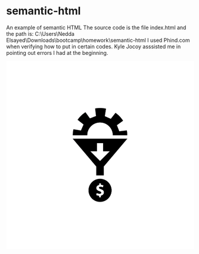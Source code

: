 # semantic-html
An example of semantic HTML
The source code is the file index.html and the path is: C:\Users\Nedda Elsayed\Downloads\bootcamp\homework\semantic-html
I used Phind.com when verifying how to put in certain codes. Kyle Jocoy asssisted me in pointing out errors I had at the beginning.

![alt](./assets/images/lead-generation.png)